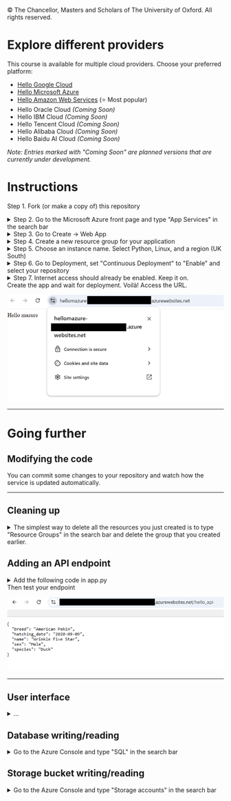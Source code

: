 © The Chancellor, Masters and Scholars of The University of Oxford. All rights reserved.

# Explore different providers

This course is available for multiple cloud providers. Choose your preferred platform:

- [Hello Google Cloud](https://github.com/Oxford-Research-Cloud-Competency-Centre/Hello-gcloud)
- [Hello Microsoft Azure](https://github.com/Oxford-Research-Cloud-Competency-Centre/Hello-mazure)
- [Hello Amazon Web Services](https://github.com/Oxford-Research-Cloud-Competency-Centre/Hello-aws) (⭐ Most popular)
- Hello Oracle Cloud *(Coming Soon)*
- Hello IBM Cloud *(Coming Soon)*
- Hello Tencent Cloud *(Coming Soon)*
- Hello Alibaba Cloud *(Coming Soon)*
- Hello Baidu AI Cloud *(Coming Soon)*

*Note: Entries marked with "Coming Soon" are planned versions that are currently under development.*

# Instructions

Step 1. Fork (or make a copy of) this repository
<details>
<summary>Step 2. Go to the Microsoft Azure front page and type "App Services" in the search bar</summary>

![Step 2](README_images/img1.png)

***
</details>
<details>
<summary>Step 3. Go to Create -> Web App</summary>

![Step 3](README_images/img2.png)

***
</details>
<details>
<summary>Step 4. Create a new resource group for your application</summary>

![Step 4](README_images/img6.png)

***
</details>
<details>
<summary>Step 5. Choose an instance name. Select Python, Linux, and a region (UK South)</summary>

![Step 5](README_images/img3.png)

***
</details>
<details>
<summary>Step 6. Go to Deployment, set "Continuous Deployment" to "Enable" and select your repository</summary>

![Step 6](README_images/img4.png)

***
</details>
<details>
<summary>Step 7. Internet access should already be enabled. Keep it on.</summary>

![Step 7](README_images/img7.png)

***
</details>
Create the app and wait for deployment. Voilà! Access the URL.

![Voilà](README_images/img5.png)

***

# Going further

## Modifying the code

You can commit some changes to your repository and watch how the service is updated automatically. 

***

## Cleaning up

<details>
<summary>The simplest way to delete all the resources you just created is to type "Resource Groups" in the search bar and delete the group that you created earlier.</summary>

![Deleting a service](README_images/resource_group.png)

***
</details>

## Adding an API endpoint

<details>
<summary>Add the following code in app.py </summary>

```	
@app.route("/hello_api")
def hello_api():
    return {
		"name": "Wrinkle Five Star",
		"species": "Duck",
		"breed": "American Pekin",
		"hatching_date": "2020-09-09",
		"sex": "Male"
    }
```

***
</details>
Then test your endpoint

![API endpoint](README_images/hello_api.png)

***

## User interface

<details>
<summary>...</summary>
Missing content
</details>

## Database writing/reading

<details>
<summary>Go to the Azure Console and type "SQL" in the search bar</summary>
Missing content
</details>

## Storage bucket writing/reading

<details>
<summary>Go to the Azure Console and type "Storage accounts" in the search bar</summary>
Missing content
</details>



